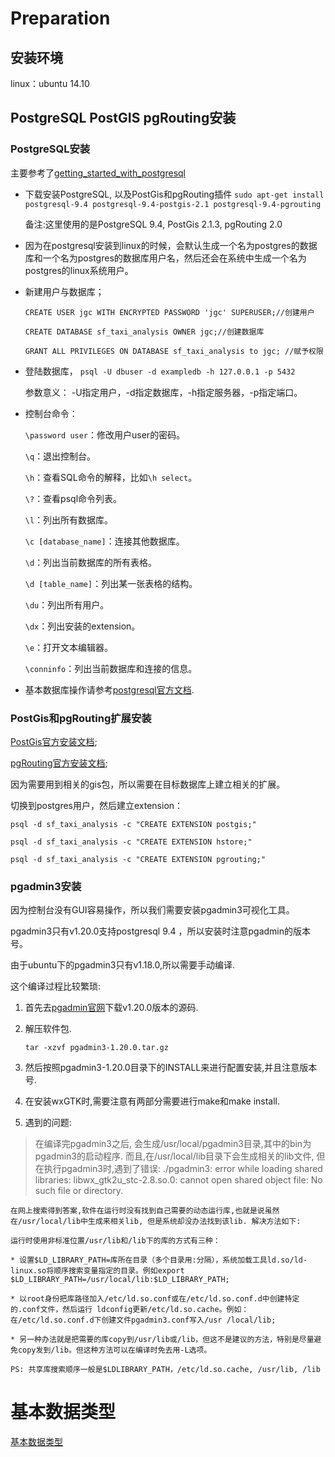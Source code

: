 # Preparation

## 安装环境
linux：ubuntu 14.10

## PostgreSQL PostGIS pgRouting安装

### PostgreSQL安装

主要参考了[getting_started_with_postgresql](http://www.ruanyifeng.com/blog/2013/12/getting_started_with_postgresql.html)

* 下载安装PostgreSQL, 以及PostGis和pgRouting插件
`sudo apt-get install postgresql-9.4 postgresql-9.4-postgis-2.1 postgresql-9.4-pgrouting`

    备注:这里使用的是PostgreSQL 9.4, PostGis 2.1.3, pgRouting 2.0

* 因为在postgresql安装到linux的时候，会默认生成一个名为postgres的数据库和一个名为postgres的数据库用户名，然后还会在系统中生成一个名为postgres的linux系统用户。
    
* 新建用户与数据库；

    `CREATE USER jgc WITH ENCRYPTED PASSWORD 'jgc' SUPERUSER;//创建用户`
    
    `CREATE DATABASE sf_taxi_analysis OWNER jgc;//创建数据库`
    
    `GRANT ALL PRIVILEGES ON DATABASE sf_taxi_analysis to jgc; //赋予权限`

* 登陆数据库， `psql -U dbuser -d exampledb -h 127.0.0.1 -p 5432`

	参数意义： -U指定用户，-d指定数据库，-h指定服务器，-p指定端口。

* 控制台命令：

    `\password user`：修改用户user的密码。
    
    `\q`：退出控制台。
    
    `\h`：查看SQL命令的解释，比如`\h select`。
    
    `\?`：查看psql命令列表。
    
    `\l`：列出所有数据库。
    
    `\c [database_name]`：连接其他数据库。
    
    `\d`：列出当前数据库的所有表格。
    
    `\d [table_name]`：列出某一张表格的结构。
    
    `\du`：列出所有用户。
    
    `\dx`：列出安装的extension。
    
    `\e`：打开文本编辑器。
    
    `\conninfo`：列出当前数据库和连接的信息。

* 基本数据库操作请参考[postgresql官方文档](http://www.postgresql.org/docs/9.4/interactive/index.html).

### PostGis和pgRouting扩展安装

[PostGis官方安装文档](http://postgis.net/docs/postgis_installation.html);

[pgRouting官方安装文档](http://docs.pgrouting.org/2.0/en/doc/index.html);

因为需要用到相关的gis包，所以需要在目标数据库上建立相关的扩展。

切换到postgres用户，然后建立extension：

`psql -d sf_taxi_analysis -c "CREATE EXTENSION postgis;" `

`psql -d sf_taxi_analysis -c "CREATE EXTENSION hstore;"`

`psql -d sf_taxi_analysis -c "CREATE EXTENSION pgrouting;"`


### pgadmin3安装

因为控制台没有GUI容易操作，所以我们需要安装pgadmin3可视化工具。

pgadmin3只有v1.20.0支持postgresql 9.4 ，所以安装时注意pgadmin的版本号。

由于ubuntu下的pgadmin3只有v1.18.0,所以需要手动编译.

这个编译过程比较繁琐:

1. 首先去[pgadmin官网](http://www.pgadmin.org/index.php)下载v1.20.0版本的源码.

2. 解压软件包.

    `tar -xzvf pgadmin3-1.20.0.tar.gz`

3. 然后按照pgadmin3-1.20.0目录下的INSTALL来进行配置安装,并且注意版本号.

4. 在安装wxGTK时,需要注意有两部分需要进行make和make install.

5. 遇到的问题:

>在编译完pgadmin3之后, 会生成/usr/local/pgadmin3目录,其中的bin为pgadmin3的启动程序. 而且,在/usr/local/lib目录下会生成相关的lib文件, 但在执行pgadmin3时,遇到了错误: ./pgadmin3: error while loading shared libraries: libwx_gtk2u_stc-2.8.so.0: cannot open shared object file: No such file or directory.

	在网上搜索得到答案,软件在运行时没有找到自己需要的动态运行库,也就是说虽然在/usr/local/lib中生成来相关lib, 但是系统却没办法找到该lib. 解决方法如下:

	运行时使用非标准位置/usr/lib和/lib下的库的方式有三种：

    * 设置$LD_LIBRARY_PATH=库所在目录（多个目录用:分隔），系统加载工具ld.so/ld-linux.so将顺序搜索变量指定的目录。例如export $LD_LIBRARY_PATH=/usr/local/lib:$LD_LIBRARY_PATH;
    
    * 以root身份把库路径加入/etc/ld.so.conf或在/etc/ld.so.conf.d中创建特定的.conf文件，然后运行 ldconfig更新/etc/ld.so.cache。例如：在/etc/ld.so.conf.d下创建文件pgadmin3.conf写入/usr /local/lib;
    
    * 另一种办法就是把需要的库copy到/usr/lib或/lib，但这不是建议的方法，特别是尽量避免copy发到/lib。但这种方法可以在编译时免去用-L选项。

    PS: 共享库搜索顺序一般是$LDLIBRARY_PATH，/etc/ld.so.cache, /usr/lib, /lib


# 基本数据类型
[基本数据类型](/wiki/02_data_types.md)
